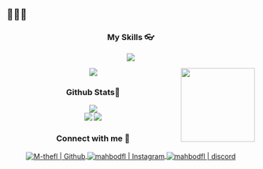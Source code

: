 <h2 align="left">🌙🌙🌙</h2>


<h3 align="center">My Skills 👓</h3>
<div align="center">
<p align="center">
    <a href="https://skillicons.dev">
      <img src='https://skillicons.dev/icons?i=html,css,py,js,bash,postgres,photoshop,discord,mysql,sqlite,linux,github,git,e=dark&perline=20'/>
    </a>
  </p>
</div>
<img align="right" height="150" src="https://th.bing.com/th/id/OIP.1uVtYV2pu_LyOaNrmBoeRAHaJF?pid=ImgDet&rs=1"  />

<div align="center">
<img src="https://profile-counter.glitch.me/M-thefl/count.svg?"/>
</div>

<h3 align="center">Github Stats📡</h3>
<div align="center">
  <a href="http://www.github.com/M-thefl"><img src="https://github-readme-stats.vercel.app/api/top-langs/?username=M-thefl&langs_count=10&layout=compact&theme=react&hide_border=true&bg_color=0D1117&title_color=3382ed&icon_color=3382ed" /></a>
<br />
  <a href="http://www.github.com/M-thefl"><img src="https://github-readme-streak-stats.herokuapp.com/?user=M-thefl&stroke=ffffff&background=0D1117&ring=3382ed&fire=3382ed&currStreakNum=ffffff&currStreakLabel=3382ed&sideNums=ffffff&sideLabels=ffffff&dates=ffffff&hide_border=true" /></a>
  <a href="http://www.github.com/M-thefl"><img src="https://github-readme-stats.vercel.app/api?username=M-thefl&theme=gruvbox_duo&show_icons=true&include_all_commits=true&count_private=true&theme=react&hide_border=true&bg_color=0D1117&title_color=3382ed&icon_color=3382ed" /></a>



<h3 align="center">Connect with me 📩</h2>
<div align="center">
<a href="https://github.com/M-thefl">
<img align="center" alt="M-thefl | Github"  src="http://img.shields.io/badge/-Github-181717?style=flat-square&logo=github&logoColor=FFFFFF" />
</a>
<a href="https://www.instagram.com/mahbodfl/">
<img align="center" alt="mahbodfl | Instagram"  src="http://img.shields.io/badge/-Instagram-E4405F?style=flat-square&logo=instagram&logoColor=FFFFFF" />
</a>
<a href="https://discord.gg/Wz3gHNVQHa">
<img align="center" alt="mahbodfl | discord"  src="http://img.shields.io/badge/-Discord-7289DA?style=flat-square&logo=discord&logoColor=FFFFFF" />
</a>
</div>
